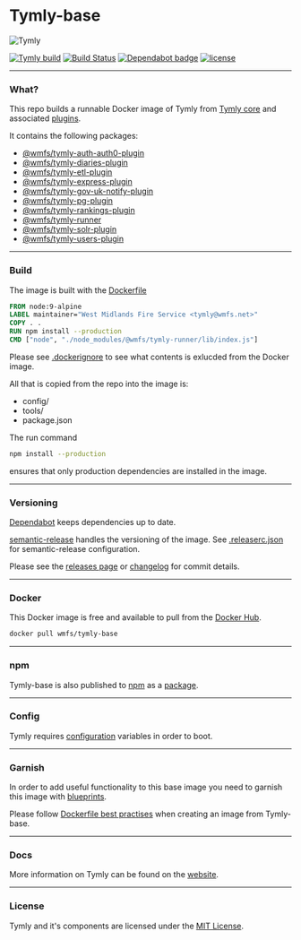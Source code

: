 # Tymly-base

![Tymly](https://tymly.io/wp-content/uploads/2017/11/logo-tymly-main-colour-300x79.png)

[![Tymly build](https://img.shields.io/badge/Tymly-build-blue.svg)](https://tymly.io)
[![Build Status](https://travis-ci.com/wmfs/tymly-base.svg?branch=master)](https://travis-ci.com/wmfs/tymly-base)
[![Dependabot badge](https://img.shields.io/badge/Dependabot-active-brightgreen.svg)](https://dependabot.com/)
[![license](https://img.shields.io/github/license/mashape/apistatus.svg)](https://github.com/wmfs/tymly-base/blob/master/LICENSE)

---
### What?

This repo builds a runnable Docker image of Tymly from [Tymly core](https://github.com/wmfs/tymly-core#tymly) and associated [plugins](https://github.com/search?q=topic%3Aplugin+org%3Awmfs+fork%3Atrue).

It contains the following packages:

* [@wmfs/tymly-auth-auth0-plugin](https://github.com/wmfs/tymly-auth-auth0-plugin#tymly-auth-auth0-plugin)
* [@wmfs/tymly-diaries-plugin](https://github.com/wmfs/tymly-diaries-plugin#tymly-diaries-plugin)
* [@wmfs/tymly-etl-plugin](https://github.com/wmfs/tymly-etl-plugin#tymly-etl-plugin)
* [@wmfs/tymly-express-plugin](https://github.com/wmfs/tymly-express-plugin#tymly-express-plugin)
* [@wmfs/tymly-gov-uk-notify-plugin](https://github.com/wmfs/tymly-solr-plugin#tymly-solr-plugin)
* [@wmfs/tymly-pg-plugin](https://github.com/wmfs/tymly-pg-plugin#tymly-pg-plugin)
* [@wmfs/tymly-rankings-plugin](https://github.com/wmfs/tymly-rankings-plugin#tymly-rankings-plugin)
* [@wmfs/tymly-runner](https://github.com/wmfs/tymly-runner#tymly-runner)
* [@wmfs/tymly-solr-plugin](https://github.com/wmfs/tymly-solr-plugin#tymly-solr-plugin)
* [@wmfs/tymly-users-plugin](https://github.com/wmfs/tymly-users-plugin#tymly-users-plugin)

---
### Build

The image is built with the [Dockerfile](https://github.com/wmfs/tymly-base/blob/master/Dockerfile)

```dockerfile
FROM node:9-alpine
LABEL maintainer="West Midlands Fire Service <tymly@wmfs.net>"
COPY . .
RUN npm install --production
CMD ["node", "./node_modules/@wmfs/tymly-runner/lib/index.js"]
```

Please see [.dockerignore](https://github.com/wmfs/tymly-base/blob/master/.dockerignore) to see what contents is exlucded from the Docker image.

All that is copied from the repo into the image is:

* config/
* tools/
* package.json

The run command

```bash
npm install --production
```

ensures that only production dependencies are installed in the image.

---
### Versioning

[Dependabot](https://dependabot.com/#how-it-works) keeps dependencies up to date.

[semantic-release](https://github.com/semantic-release/semantic-release) handles the versioning of the image.  See [.releaserc.json](https://github.com/wmfs/tymly-base/blob/master/.releaserc.json) for semantic-release configuration.

Please see the [releases page](https://github.com/wmfs/tymly-base/releases) or [changelog](https://github.com/wmfs/tymly-base/blob/master/CHANGELOG.md) for commit details.

---
### Docker

This Docker image is free and available to pull from the [Docker Hub](https://hub.docker.com/r/wmfs/tymly-base).

```bash
docker pull wmfs/tymly-base
```

---
### npm

Tymly-base is also published to [npm](https://www.npmjs.com/) as a [package](https://www.npmjs.com/package/@wmfs/tymly-base).

---
### Config

Tymly requires [configuration](https://github.com/wmfs/tymly-base/tree/master/config) variables in order to boot.

---
### Garnish

In order to add useful functionality to this base image you need to garnish this image with [blueprints](https://github.com/search?q=topic%3Ablueprint+org%3Awmfs+fork%3Atrue).


Please follow [Dockerfile best practises](https://docs.docker.com/develop/develop-images/dockerfile_best-practices/) when creating an image from Tymly-base.

---
### Docs

More information on Tymly can be found on the [website](https://tymly.io).

---
### License

Tymly and it's components are licensed under the [MIT License](https://github.com/wmfs/tymly-base/blob/master/LICENSE).
